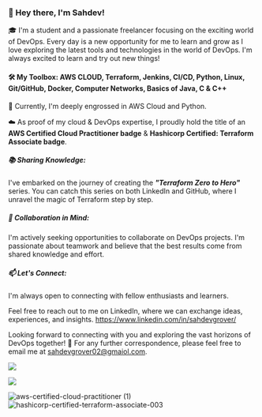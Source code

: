 ### 👋 Hey there, I'm Sahdev!

🎓 I'm a student and a passionate freelancer focusing on the exciting world of DevOps. 
Every day is a new opportunity for me to learn and grow as I love exploring the latest tools and technologies in the world of DevOps. I'm always excited to learn and try out new things!

#### 🛠️ My Toolbox: AWS CLOUD, Terraform, Jenkins, CI/CD, Python, Linux, Git/GitHub, Docker, Computer Networks, Basics of Java, C & C++

🚀 Currently, I'm deeply engrossed in AWS Cloud and Python.

☁️ As proof of my cloud & DevOps expertise, I proudly hold the title of an **AWS Certified Cloud Practitioner badge** & **Hashicorp Certified: Terraform Associate badge**.

##### 📚 Sharing Knowledge: 
I've embarked on the journey of creating the ***"Terraform Zero to Hero"*** series. You can catch this series on both LinkedIn and GitHub, where I unravel the magic of Terraform step by step.

##### 🤝 Collaboration in Mind: 
I'm actively seeking opportunities to collaborate on DevOps projects. I'm passionate about teamwork and believe that the best results come from shared knowledge and effort.

##### 📫 Let's Connect: 
I'm always open to connecting with fellow enthusiasts and learners.

Feel free to reach out to me on LinkedIn, where we can exchange ideas, experiences, and insights.
https://www.linkedin.com/in/sahdevgrover/

Looking forward to connecting with you and exploring the vast horizons of DevOps together! 🌟
For any further correspondence, please feel free to email me at sahdevgrover02@gmaiol.com.

![](https://komarev.com/ghpvc/?username=sahdevgrover&label=PROFILE+VIEWS)

![](https://hit.yhype.me/github/profile?user_id=132704247)

![aws-certified-cloud-practitioner (1)](https://github.com/sahdevgrover/sahdevgrover/assets/132704247/0d290063-5a19-48c9-9610-3059853722bd)   ![hashicorp-certified-terraform-associate-003](https://github.com/sahdevgrover/sahdevgrover/assets/132704247/38084b70-394e-4504-838b-ae9563f55017)




